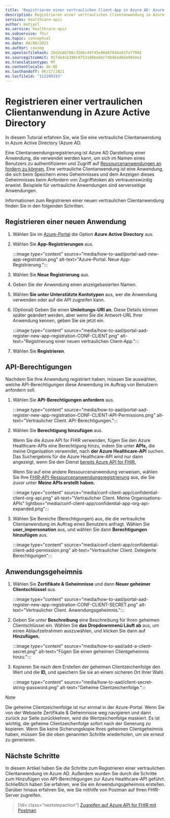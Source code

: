 ```yaml
---
title: 'Registrieren einer vertraulichen Client-App in Azure AD: Azure API for FHIR'
description: Registrieren einer vertraulichen Clientanwendung in Azure Active Directory, die sich im Namen eines Benutzers authentifiziert und den Zugriff auf Ressourcenanwendungen anfordert
services: healthcare-apis
author: matjazl
ms.service: healthcare-apis
ms.subservice: fhir
ms.topic: conceptual
ms.date: 04/08/2021
ms.author: cavoeg
ms.openlocfilehash: 20d2e86786c3586cd4f45e98d670d4a937a77992
ms.sourcegitcommit: 91fdedcb190c0753180be8dc7db4b1d6da9854a1
ms.translationtype: MT
ms.contentlocale: de-DE
ms.lasthandoff: 06/17/2021
ms.locfileid: "112299193"
---
```

# <a name="register-a-confidential-client-application-in-azure-active-directory"></a>Registrieren einer vertraulichen Clientanwendung in Azure Active Directory

In diesem Tutorial erfahren Sie, wie Sie eine vertrauliche Clientanwendung in Azure Active Directory (Azure AD.  

Eine Clientanwendungsregistrierung ist Azure AD Darstellung einer Anwendung, die verwendet werden kann, um sich im Namen eines Benutzers zu authentifizieren und Zugriff auf [Ressourcenanwendungen an fordern zu können.](register-resource-azure-ad-client-app.md) Eine vertrauliche Clientanwendung ist eine Anwendung, die sich beim Speichern eines Geheimnisses und dem Anzeigen dieses Geheimnisses beim Anfordern von Zugriffstoken als vertrauenswürdig erweist. Beispiele für vertrauliche Anwendungen sind serverseitige Anwendungen. 

Informationen zum Registrieren einer neuen vertraulichen Clientanwendung finden Sie in den folgenden Schritten. 

## <a name="register-a-new-application"></a>Registrieren einer neuen Anwendung

1. Wählen Sie im [Azure-Portal](https://portal.azure.com) die Option **Azure Active Directory** aus.

1. Wählen Sie **App-Registrierungen** aus. 

    :::image type="content" source="media/how-to-aad/portal-aad-new-app-registration.png" alt-text="Azure-Portal. Neue App-Registrierung.":::

1. Wählen Sie **Neue Registrierung** aus.

1. Geben Sie der Anwendung einen anzeigebasierten Namen.

1. Wählen **Sie unter Unterstützte Kontotypen** aus, wer die Anwendung verwenden oder auf die API zugreifen kann.

1. (Optional) Geben Sie einen **Umleitungs-URI an.** Diese Details können später geändert werden, aber wenn Sie die Antwort-URL Ihrer Anwendung kennen, geben Sie sie jetzt ein.

    :::image type="content" source="media/how-to-aad/portal-aad-register-new-app-registration-CONF-CLIENT.png" alt-text="Registrierung einer neuen vertraulichen Client-App.":::

1. Wählen Sie **Registrieren**.

## <a name="api-permissions"></a>API-Berechtigungen

Nachdem Sie Ihre Anwendung registriert haben, müssen Sie auswählen, welche API-Berechtigungen diese Anwendung im Auftrag von Benutzern anfordern soll.

1. Wählen Sie **API-Berechtigungen anfordern** aus.

    :::image type="content" source="media/how-to-aad/portal-aad-register-new-app-registration-CONF-CLIENT-API-Permissions.png" alt-text="Vertraulicher Client. API-Berechtigungen.":::

1. Wählen Sie **Berechtigung hinzufügen** aus.

    Wenn Sie die Azure API for FHIR verwenden, fügen Sie den Azure Healthcare-APIs eine Berechtigung hinzu, indem Sie unter **APIs,** die meine Organisation verwendet, nach **der Azure Healthcare-API** suchen. Das Suchergebnis für die Azure Healthcare-API wird nur dann angezeigt, wenn Sie den Dienst [bereits Azure API for FHIR.](fhir-paas-powershell-quickstart.md)

    Wenn Sie auf eine andere Ressourcenanwendung verweisen, wählen Sie Ihre [FHIR-API-Ressourcenanwendungsregistrierung](register-resource-azure-ad-client-app.md) aus, die Sie zuvor unter **Meine APIs erstellt haben.**


    :::image type="content" source="media/conf-client-app/confidential-client-org-api.png" alt-text="Vertraulicher Client. Meine Organisations-APIs" lightbox="media/conf-client-app/confidential-app-org-api-expanded.png":::
    

1. Wählen Sie Bereiche (Berechtigungen) aus, die die vertrauliche Clientanwendung im Auftrag eines Benutzers anfragt. Wählen Sie **user_impersonation** aus, und wählen Sie dann **Berechtigungen hinzufügen** aus.

    :::image type="content" source="media/conf-client-app/confidential-client-add-permission.png" alt-text="Vertraulicher Client. Delegierte Berechtigungen":::


## <a name="application-secret"></a>Anwendungsgeheimnis

1. Wählen Sie **Zertifikate & Geheimnisse** und dann **Neuer geheimer Clientschlüssel** aus. 

    :::image type="content" source="media/how-to-aad/portal-aad-register-new-app-registration-CONF-CLIENT-SECRET.png" alt-text="Vertraulicher Client. Anwendungsgeheimnis.":::

1. Geben Sie unter **Beschreibung** eine Beschreibung für Ihren geheimen Clientschlüssel ein. Wählen Sie **das Dropdownmenü Läuft ab** aus, um einen Ablaufzeitrahmen auszuwählen, und klicken Sie dann auf **Hinzufügen.**

   :::image type="content" source="media/how-to-aad/add-a-client-secret.png" alt-text="Fügen Sie einen geheimen Clientgeheimnis hinzu.":::

1. Kopieren Sie nach dem Erstellen  der geheimen Clientzeichenfolge den Wert und die **ID,** und speichern Sie sie an einem sicheren Ort Ihrer Wahl.

   :::image type="content" source="media/how-to-aad/client-secret-string-password.png" alt-text="Geheime Clientzeichenfolge."::: 

> [!NOTE]
>Die geheime Clientzeichenfolge ist nur einmal in der Azure-Portal. Wenn Sie von der Webseite Zertifikate & Geheimnisse weg navigieren und dann zurück zur Seite zurückkehren, wird die Wertzeichenfolge maskiert. Es ist wichtig, die geheime Clientzeichenfolge sofort nach der Generung zu kopieren. Wenn Sie keine Sicherungskopie Ihres geheimen Clientgeheimnis haben, müssen Sie die oben genannten Schritte wiederholen, um sie erneut zu generieren.
 
## <a name="next-steps"></a>Nächste Schritte

In diesem Artikel haben Sie die Schritte zum Registrieren einer vertraulichen Clientanwendung im Azure AD. Außerdem wurden Sie durch die Schritte zum Hinzufügen von API-Berechtigungen zur Azure Healthcare-API geführt. Schließlich haben Sie erfahren, wie Sie ein Anwendungsgeheimnis erstellen. Darüber hinaus erfahren Sie, wie Sie mithilfe von Postman auf Ihren FHIR-Server zugreifen.
 
>[!div class="nextstepaction"]
>[Zugreifen auf Azure API for FHIR mit Postman](access-fhir-postman-tutorial.md)
